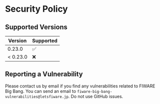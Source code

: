 # Security Policy

## Supported Versions

| Version  | Supported          |
| -------- | ------------------ |
| 0.23.0   | :white_check_mark: |
| < 0.23.0 | :x:                |

## Reporting a Vulnerability

Please contact us by email if you find any vulnerabilities related to FIWARE Big Bang.
You can send an email to `fiware-big-bang-vulnerabilities@letsfiware.jp`. Do not use GitHub issues.
